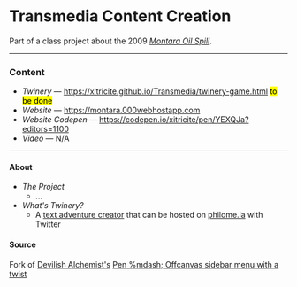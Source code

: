 Transmedia Content Creation
===
Part of a class project about the 2009 _[Montara Oil Spill](https://en.wikipedia.org/wiki/Montara_oil_spill)_.

---

### Content
+ _Twinery_ — https://xitricite.github.io/Transmedia/twinery-game.html <mark>to be done </mark>
+ _Website_ — https://montara.000webhostapp.com
+ _Website Codepen_ — https://codepen.io/xitricite/pen/YEXQJa?editors=1100
+ _Video_ — N/A

---

#### About
+ _The Project_
  - ...
+ _What's Twinery?_
  - A [text adventure creator](https://twinery.org/) that can be hosted on [philome.la](https://philome.la) with Twitter

#### Source
Fork of [Devilish Alchemist's](https://codepen.io//devilishalchemist/) [Pen %mdash; Offcanvas sidebar menu with a twist](https://codepen.io/devilishalchemist/details/LERvpM#forks)
